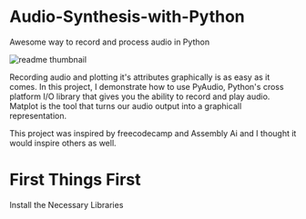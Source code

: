 # Audio-Synthesis-with-Python
Awesome way to record and  process audio in Python

![readme thumbnail](https://github.com/ian-mboya/Audio-Synthesis-with-Python/assets/68651784/fa141de4-abde-4e11-801b-dfdcf4796096)



Recording audio and plotting it's attributes graphically is as easy as it comes. In this project, I demonstrate how to use PyAudio, Python's cross platform I/O library that gives you the ability to record and play audio.
Matplot is the tool that turns our audio output into a graphicall representation.



This project was inspired by freecodecamp and Assembly Ai and I thought it would inspire others as well.


# First Things First
Install the Necessary Libraries




